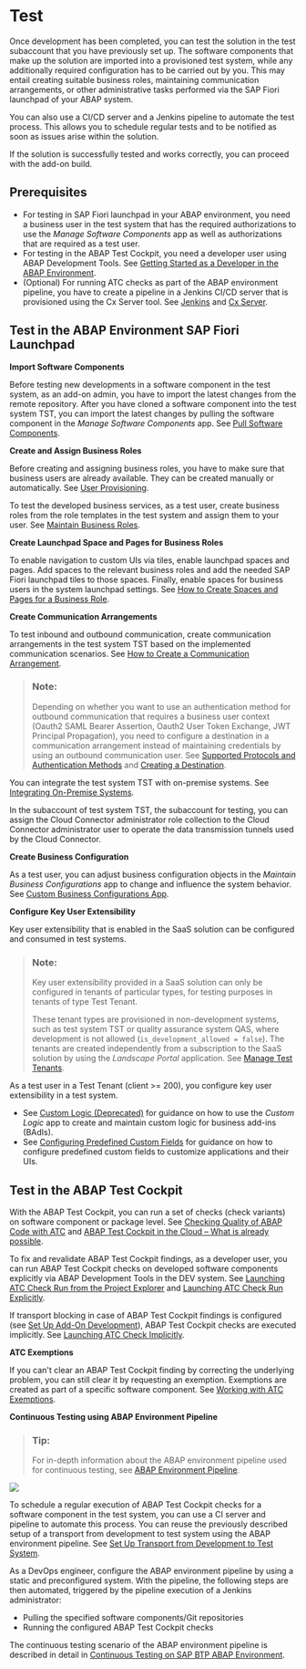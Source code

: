 <!-- loio023cf9d301b1479484e70b17cd5cf587 -->

# Test



Once development has been completed, you can test the solution in the test subaccount that you have previously set up. The software components that make up the solution are imported into a provisioned test system, while any additionally required configuration has to be carried out by you. This may entail creating suitable business roles, maintaining communication arrangements, or other administrative tasks performed via the SAP Fiori launchpad of your ABAP system.

You can also use a CI/CD server and a Jenkins pipeline to automate the test process. This allows you to schedule regular tests and to be notified as soon as issues arise within the solution.

If the solution is successfully tested and works correctly, you can proceed with the add-on build.



<a name="loio023cf9d301b1479484e70b17cd5cf587__section_t5k_vt4_drb"/>

## Prerequisites

-   For testing in SAP Fiori launchpad in your ABAP environment, you need a business user in the test system that has the required authorizations to use the *Manage Software Components* app as well as authorizations that are required as a test user.
-   For testing in the ABAP Test Cockpit, you need a developer user using ABAP Development Tools. See [Getting Started as a Developer in the ABAP Environment](../20-getting-started/getting-started-as-a-developer-in-the-abap-environment-4b896c9.md).
-   \(Optional\) For running ATC checks as part of the ABAP environment pipeline, you have to create a pipeline in a Jenkins CI/CD server that is provisioned using the Cx Server tool. See [Jenkins](https://www.jenkins.io/) and [Cx Server](https://www.project-piper.io/infrastructure/overview/#cx-server-recommended).

<a name="loio8c5b4d76a05b4bed8df01937f4d8d487"/>

<!-- loio8c5b4d76a05b4bed8df01937f4d8d487 -->

## Test in the ABAP Environment SAP Fiori Launchpad

**Import Software Components**

Before testing new developments in a software component in the test system, as an add-on admin, you have to import the latest changes from the remote repository. After you have cloned a software component into the test system TST, you can import the latest changes by pulling the software component in the *Manage Software Components* app. See [Pull Software Components](../50-administration-and-ops/pull-software-components-90b9b9d.md).

**Create and Assign Business Roles**

Before creating and assigning business roles, you have to make sure that business users are already available. They can be created manually or automatically. See [User Provisioning](user-provisioning-ef52a68.md).

To test the developed business services, as a test user, create business roles from the role templates in the test system and assign them to your user. See [Maintain Business Roles](../50-administration-and-ops/maintain-business-roles-8980ad0.md).

**Create Launchpad Space and Pages for Business Roles**

To enable navigation to custom UIs via tiles, enable launchpad spaces and pages. Add spaces to the relevant business roles and add the needed SAP Fiori launchpad tiles to those spaces. Finally, enable spaces for business users in the system launchpad settings. See [How to Create Spaces and Pages for a Business Role](../50-administration-and-ops/how-to-create-spaces-and-pages-for-a-business-role-18cdb97.md).

**Create Communication Arrangements**

To test inbound and outbound communication, create communication arrangements in the test system TST based on the implemented communication scenarios. See [How to Create a Communication Arrangement](../50-administration-and-ops/how-to-create-a-communication-arrangement-a0771f6.md).

> ### Note:  
> Depending on whether you want to use an authentication method for outbound communication that requires a business user context \(Oauth2 SAML Bearer Assertion, Oauth2 User Token Exchange, JWT Principal Propagation\), you need to configure a destination in a communication arrangement instead of maintaining credentials by using an outbound communication user. See [Supported Protocols and Authentication Methods](https://help.sap.com/docs/abap-cloud/abap-integration-connectivity/supported-protocols-and-authentication-methods) and [Creating a Destination](https://help.sap.com/docs/abap-cloud/abap-integration-connectivity/creating-destination).

You can integrate the test system TST with on-premise systems. See [Integrating On-Premise Systems](integrating-on-premise-systems-c95327f.md).

In the subaccount of test system TST, the subaccount for testing, you can assign the Cloud Connector administrator role collection to the Cloud Connector administrator user to operate the data transmission tunnels used by the Cloud Connector.

**Create Business Configuration**

As a test user, you can adjust business configuration objects in the *Maintain Business Configurations* app to change and influence the system behavior. See [Custom Business Configurations App](../50-administration-and-ops/custom-business-configurations-app-76384d8.md).



**Configure Key User Extensibility**

Key user extensibility that is enabled in the SaaS solution can be configured and consumed in test systems.

> ### Note:  
> Key user extensibility provided in a SaaS solution can only be configured in tenants of particular types, for testing purposes in tenants of type Test Tenant.
> 
> These tenant types are provisioned in non-development systems, such as test system TST or quality assurance system QAS, where development is not allowed \(`is_development_allowed = false`\). The tenants are created independently from a subscription to the SaaS solution by using the *Landscape Portal* application. See [Manage Test Tenants](https://help.sap.com/docs/help/d91c4152c3d74c12bc9bd4ed92681902/acc85d68b6da441fa6349af3ae4e4bb4.html).

As a test user in a Test Tenant \(client \>= 200\), you configure key user extensibility in a test system.

-   See [Custom Logic \(Deprecated\)](../50-administration-and-ops/custom-logic-deprecated-05880c7.md) for guidance on how to use the *Custom Logic* app to create and maintain custom logic for business add-ins \(BAdIs\).
-   See [Configuring Predefined Custom Fields](../50-administration-and-ops/configuring-predefined-custom-fields-0033cbc.md) for guidance on how to configure predefined custom fields to customize applications and their UIs.

<a name="loiof0b71a1c959842258772c27d292c43b0"/>

<!-- loiof0b71a1c959842258772c27d292c43b0 -->

## Test in the ABAP Test Cockpit

With the ABAP Test Cockpit, you can run a set of checks \(check variants\) on software component or package level. See [Checking Quality of ABAP Code with ATC](https://help.sap.com/viewer/5371047f1273405bb46725a417f95433/Cloud/en-US/4ec5711c6e391014adc9fffe4e204223.html) and [ABAP Test Cockpit in the Cloud – What is already possible](https://blogs.sap.com/2020/08/14/abap-test-cockpit-in-the-cloud-what-is-already-possible/).

To fix and revalidate ABAP Test Cockpit findings, as a developer user, you can run ABAP Test Cockpit checks on developed software components explicitly via ABAP Development Tools in the DEV system. See [Launching ATC Check Run from the Project Explorer](https://help.sap.com/docs/btp/sap-abap-development-user-guide/launching-atc-check-run-from-project-explorer?version=Cloud) and [Launching ATC Check Run Explicitly](https://help.sap.com/docs/btp/sap-abap-development-user-guide/launching-atc-check-run-explicitly?version=Cloud).

If transport blocking in case of ABAP Test Cockpit findings is configured \(see [Set Up Add-On Development](https://help.sap.com/docs/btp/sap-business-technology-platform/prepare?version=Cloud#set-up-add-on-development)\), ABAP Test Cockpit checks are executed implicitly. See [Launching ATC Check Implicitly](https://help.sap.com/docs/btp/sap-abap-development-user-guide/launching-atc-check-implicitly?version=Cloud).

**ATC Exemptions**

If you can't clear an ABAP Test Cockpit finding by correcting the underlying problem, you can still clear it by requesting an exemption. Exemptions are created as part of a specific software component. See [Working with ATC Exemptions](https://help.sap.com/docs/btp/sap-abap-development-user-guide/working-with-atc-exemptions?version=Cloud).

**Continuous Testing using ABAP Environment Pipeline**

> ### Tip:  
> For in-depth information about the ABAP environment pipeline used for continuous testing, see [ABAP Environment Pipeline](concepts-9482e7e.md#loio2398b874f7c5445db188b780ff0cef89).

![](images/Pipeline_dev_to_test_8d52073.png)

To schedule a regular execution of ABAP Test Cockpit checks for a software component in the test system, you can use a CI server and pipeline to automate this process. You can reuse the previously described setup of a transport from development to test system using the ABAP environment pipeline. See [Set Up Transport from Development to Test System](https://help.sap.com/docs/btp/sap-business-technology-platform/prepare?version=Cloud#set-up-transport-from-development-to-test-system).

As a DevOps engineer, configure the ABAP environment pipeline by using a static and preconfigured system. With the pipeline, the following steps are then automated, triggered by the pipeline execution of a Jenkins administrator:

-   Pulling the specified software components/Git repositories
-   Running the configured ABAP Test Cockpit checks

The continuous testing scenario of the ABAP environment pipeline is described in detail in [Continuous Testing on SAP BTP ABAP Environment](https://sap.github.io/jenkins-library/scenarios/abapEnvironmentTest/).

